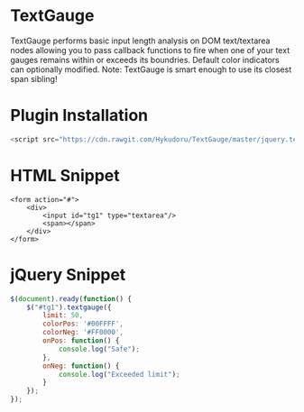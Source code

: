 # TextGauge
TextGauge performs basic input length analysis on DOM text/textarea nodes
allowing you to pass callback functions to fire when one of your text gauges
remains within or exceeds its boundries. Default color indicators can optionally modified.
Note: TextGauge is smart enough to use its closest span sibling!


# Plugin Installation
```javascript
<script src="https://cdn.rawgit.com/Hykudoru/TextGauge/master/jquery.textgauge.js"></script>
```

# HTML Snippet
```
<form action="#">
	<div>
		<input id="tg1" type="textarea"/>
		<span></span>
	</div>
</form>
```

# jQuery Snippet
```javascript
$(document).ready(function() {
	$("#tg1").textgauge({
		limit: 50,
		colorPos: '#00FFFF',
		colorNeg: '#FF0000',
		onPos: function() {
			console.log("Safe");
		},
		onNeg: function() {
			console.log("Exceeded limit");
		}
	});
});
```
